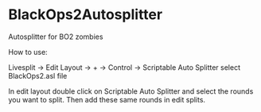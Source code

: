 # BlackOps2Autosplitter
Autosplitter for BO2 zombies

How to use:

Livesplit -> Edit Layout -> + -> Control -> Scriptable Auto Splitter
select BlackOps2.asl file

In edit layout double click on Scriptable Auto Splitter and select the rounds you want to split.
Then add these same rounds in edit splits.
